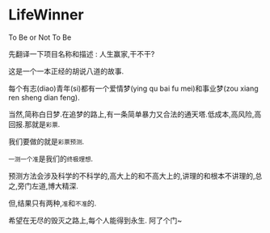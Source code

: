 # LifeWinner
To Be or Not To Be

先翻译一下项目名称和描述 : 人生赢家,干不干?


这是一个一本正经的胡说八道的故事.

每个有志(diao)青年(si)都有一个爱情梦(ying qu bai fu mei)和事业梦(zou xiang ren sheng dian feng).

当然,简称白日梦.在追梦的路上,有一条简单暴力又合法的通天塔.低成本,高风险,高回报.那就是`彩票`.

我们要做的就是`彩票预测`.

`一测一个准`是我们的`终极理想`.

预测方法会涉及科学的不科学的,高大上的和不高大上的,讲理的和根本不讲理的,总之,旁门左道,博大精深.

但,结果只有两种,`准`和`不准`的.


希望在无尽的毁灭之路上,每个人能得到永生. 阿了个门~

